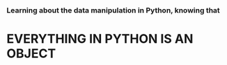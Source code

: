 ### Learning about the data manipulation in Python, knowing that

# EVERYTHING IN PYTHON IS AN OBJECT
